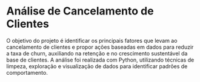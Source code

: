 # Análise de Cancelamento de Clientes

O objetivo do projeto é identificar os principais fatores que levam ao cancelamento de clientes e propor ações baseadas em dados para reduzir a taxa de churn, auxiliando na retenção e no crescimento sustentável da base de clientes. A análise foi realizada com Python, utilizando técnicas de limpeza, exploração e visualização de dados para identificar padrões de comportamento.
